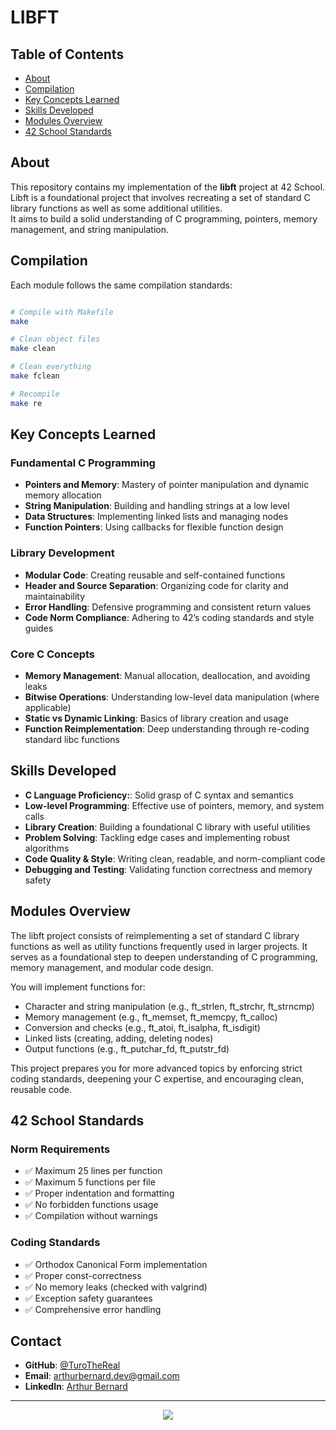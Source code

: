 # LIBFT

## Table of Contents
- [About](#about)
- [Compilation](#compilation)
- [Key Concepts Learned](#key-concepts-learned)
- [Skills Developed](#skills-developed)
- [Modules Overview](#modules-overview)
- [42 School Standards](#42-school-standards)


## About

This repository contains my implementation of the **libft** project at 42 School.  
Libft is a foundational project that involves recreating a set of standard C library functions as well as some additional utilities.  
It aims to build a solid understanding of C programming, pointers, memory management, and string manipulation.


## Compilation

Each module follows the same compilation standards:

```bash

# Compile with Makefile
make

# Clean object files
make clean

# Clean everything
make fclean

# Recompile
make re
```


## Key Concepts Learned

### Fundamental C Programming
- **Pointers and Memory**: Mastery of pointer manipulation and dynamic memory allocation
- **String Manipulation**: Building and handling strings at a low level
- **Data Structures**: Implementing linked lists and managing nodes
- **Function Pointers**: Using callbacks for flexible function design

### Library Development
- **Modular Code**: Creating reusable and self-contained functions
- **Header and Source Separation**: Organizing code for clarity and maintainability
- **Error Handling**: Defensive programming and consistent return values
- **Code Norm Compliance**: Adhering to 42’s coding standards and style guides
  
### Core C Concepts
- **Memory Management**: Manual allocation, deallocation, and avoiding leaks
- **Bitwise Operations**: Understanding low-level data manipulation (where applicable)
- **Static vs Dynamic Linking**: Basics of library creation and usage
- **Function Reimplementation**: Deep understanding through re-coding standard libc functions


## Skills Developed

- **C Language Proficiency:**: Solid grasp of C syntax and semantics
- **Low-level Programming**: Effective use of pointers, memory, and system calls
- **Library Creation**: Building a foundational C library with useful utilities
- **Problem Solving**: Tackling edge cases and implementing robust algorithms
- **Code Quality & Style**: Writing clean, readable, and norm-compliant code
- **Debugging and Testing**: Validating function correctness and memory safety


## Modules Overview

The libft project consists of reimplementing a set of standard C library functions as well as utility functions frequently used in larger projects. It serves as a foundational step to deepen understanding of C programming, memory management, and modular code design.

You will implement functions for:
- Character and string manipulation (e.g., ft_strlen, ft_strchr, ft_strncmp)
- Memory management (e.g., ft_memset, ft_memcpy, ft_calloc)
- Conversion and checks (e.g., ft_atoi, ft_isalpha, ft_isdigit)
- Linked lists (creating, adding, deleting nodes)
- Output functions (e.g., ft_putchar_fd, ft_putstr_fd)

This project prepares you for more advanced topics by enforcing strict coding standards, deepening your C expertise, and encouraging clean, reusable code.


## 42 School Standards

### Norm Requirements
- ✅ Maximum 25 lines per function
- ✅ Maximum 5 functions per file
- ✅ Proper indentation and formatting
- ✅ No forbidden functions usage
- ✅ Compilation without warnings

### Coding Standards
- ✅ Orthodox Canonical Form implementation
- ✅ Proper const-correctness
- ✅ No memory leaks (checked with valgrind)
- ✅ Exception safety guarantees
- ✅ Comprehensive error handling


## Contact

- **GitHub**: [@TuroTheReal](https://github.com/TuroTheReal)
- **Email**: arthurbernard.dev@gmail.com
- **LinkedIn**: [Arthur Bernard](https://www.linkedin.com/in/arthurbernard92/)

---

<p align="center">
  <img src="https://img.shields.io/badge/Made%20with-C-blue.svg"/>
</p>
